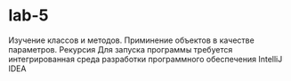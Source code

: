 # lab-5
Изучение классов и методов. Приминение объектов в качестве параметров. Рекурсия
Для запуска программы требуется интегрированная среда
разработки программного обеспечения IntelliJ IDEA
